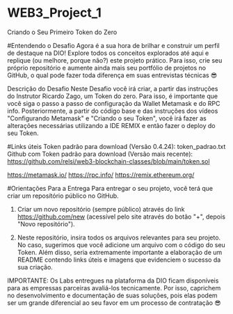 # WEB3_Project_1
 Criando o Seu Primeiro Token do Zero

#Entendendo o Desafio
Agora é a sua hora de brilhar e construir um perfil de destaque na DIO! Explore todos os conceitos explorados até aqui e replique (ou melhore, porque não?) este projeto prático. Para isso, crie seu próprio repositório e aumente ainda mais seu portfólio de projetos no GitHub, o qual pode fazer toda diferença em suas entrevistas técnicas 😎
 
Descrição do Desafio
Neste Desafio você irá criar, a partir das instruções do Instrutor Ricardo Zago, um Token do zero. Para isso, é importante que você siga o passo a passo de configuração da Wallet Metamask e do RPC info. Posteriormente, a partir do código base e das instruções dos vídeos "Configurando Metamask" e "Criando o seu Token", você irá fazer as alterações necessárias utilizando a IDE REMIX e então fazer o deploy do seu Token.
 

#Links úteis
Token padrão para download (Versão 0.4.24): token_padrao.txt
Github com Token padrão para download (Versão mais recente): https://github.com/relsi/web3-blockchain-classes/blob/main/token.sol

https://metamask.io/​
https://rpc.info/
https://remix.ethereum.org/
 
#Orientações Para a Entrega
Para entregar o seu projeto, você terá que criar um reposítório público no GitHub.

1. Criar um novo repositório (sempre público) através do link https://github.com/new (acessível pelo site através do botão "+", depois "Novo repositório"). 

2. Neste repositório, insira todos os arquivos relevantes para seu projeto. No caso, sugerimos que você adicione um arquivo com o código do seu Token. Além disso, seria extremamente importante a elaboração de um README contendo links úteis e imagens que evidenciem o sucesso da sua criação.


IMPORTANTE: Os Labs entregues na plataforma da DIO ficam disponíveis para as empressas parceiras avaliá-los tecnicamente. Por isso, caprichem no desenvolvimento e documentação de suas soluções, pois elas podem ser um grande diferencial ao seu favor em um processo de contratação 😎
